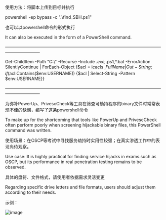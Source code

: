 使用方法：将脚本上传到目标并执行

powershell -ep bypass -c ".\find_SBH.ps1"

也可以以powershell命令的形式执行

It can also be executed in the form of a PowerShell command.

————————————————————————————————————————————

Get-ChildItem -Path "C:\\" -Recurse -Include *.exe,*.ps1,*.bat -ErrorAction SilentlyContinue | ForEach-Object {$acl = icacls $_.FullName | Out-String; if ($acl.Contains($env:USERNAME)) {$acl | Select-String -Pattern $env:USERNAME}}

————————————————————————————————————————————

为弥补PowerUp、PrivescCheck等工具在筛查可劫持程序的binary文件时常常表现不佳的缺憾，编写了这条powershell命令

To make up for the shortcoming that tools like PowerUp and PrivescCheck often perform poorly when screening hijackable binary files, this PowerShell command was written.

使用场景：在OSCP等考试中寻找服务劫持时实用性较强；在真实渗透工作中的表现尚待观察。

Use case: It is highly practical for finding service hijacks in exams such as OSCP, but its performance in real penetration testing remains to be observed.

具体的盘符、文件格式，请使用者依据需求灵活变更

Regarding specific drive letters and file formats, users should adjust them according to their needs.

示例：

![image](https://github.com/SiennaSkies/Service-Binary-Hijacking-Finder/assets/105592340/ef56d799-82e0-4c1a-b710-28e44701f011)
